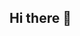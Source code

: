 ## Hi there 👋

<!--
**flugentiger/flugentiger** is a ✨ _special_ ✨ repository because its `README.md` (this file) appears on your GitHub profile.

Here are some ideas to get you started:

- 🔭 I’m currently working on my very first-ever Software coding
- ⚡ Fun fact: the last time I coded was in 1984 on a Commodore 64 using a tape drive
-->
